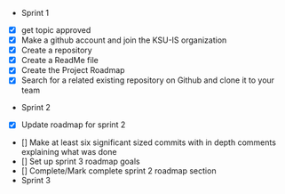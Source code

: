 - Sprint 1
- [x] get  topic approved
- [x] Make a github account and join the KSU-IS organization
- [x] Create a repository
- [x] Create a ReadMe file
- [x] Create the Project Roadmap
- [x] Search for a related existing repository on Github and clone it to your team
- Sprint 2
- [x] Update roadmap for sprint 2
- [] Make at least six significant sized commits with in depth comments explaining what was done
- [] Set up sprint 3 roadmap goals
- [] Complete/Mark complete sprint 2 roadmap section
- Sprint 3